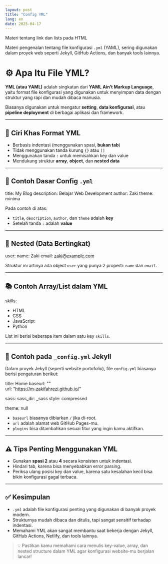 ```yaml
---
layout: post
title: "Config YML"
lang: en
date: 2025-04-17
---
```


Materi tentang link dan lists pada HTML

Materi pengenalan tentang file konfigurasi `.yml` (YAML), sering digunakan dalam proyek web seperti Jekyll, GitHub Actions, dan banyak tools lainnya.

# ⚙️ Apa Itu File YML?

**YML (atau YAML)** adalah singkatan dari **YAML Ain’t Markup Language**, yaitu format file konfigurasi yang digunakan untuk menyimpan data dengan struktur yang rapi dan mudah dibaca manusia.

Biasanya digunakan untuk mengatur **setting**, **data konfigurasi**, atau **pipeline deployment** di berbagai aplikasi dan framework.

---

## 🧩 Ciri Khas Format YML

- Berbasis indentasi (menggunakan spasi, **bukan tab**)
- Tidak menggunakan tanda kurung `{}` atau `[]`
- Menggunakan tanda `:` untuk memisahkan key dan value
- Mendukung struktur **array**, **object**, dan **nested data**

---

## 📘 Contoh Dasar Config `.yml`

title: My Blog
description: Belajar Web Development
author: Zaki
theme: minima


Pada contoh di atas:
- `title`, `description`, `author`, dan `theme` adalah **key**
- Setelah tanda `:` adalah **value**

---

## 🧱 Nested (Data Bertingkat)

user:
  name: Zaki
  email: zaki@example.com


Struktur ini artinya ada object `user` yang punya 2 properti: `name` dan `email`.

---

## 📚 Contoh Array/List dalam YML


skills:
  - HTML
  - CSS
  - JavaScript
  - Python


List ini berisi beberapa item dalam satu key `skills`.

---

## 🔧 Contoh pada `_config.yml` Jekyll

Dalam proyek Jekyll (seperti website portofolio), file `config.yml` biasanya berisi pengaturan berikut:

title: Home
baseurl: ""  
url: "https://m-zakifahrezi.github.io/"

sass:
  sass_dir: _sass
  style: compressed

theme: null


- `baseurl` biasanya dibiarkan `/` jika di-root.
- `url` adalah alamat web GitHub Pages-mu.
- `plugins` bisa ditambahkan sesuai fitur yang ingin kamu aktifkan.

---

## ⚠️ Tips Penting Menggunakan YML

- Gunakan **spasi 2** atau **4** secara konsisten untuk indentasi.
- Hindari tab, karena bisa menyebabkan error parsing.
- Periksa ulang posisi key dan value, karena satu kesalahan kecil bisa bikin konfigurasi gagal terbaca.

---

## ✅ Kesimpulan

- `.yml` adalah file konfigurasi penting yang digunakan di banyak proyek modern.
- Strukturnya mudah dibaca dan ditulis, tapi sangat sensitif terhadap indentasi.
- Memahami YML akan sangat membantu saat bekerja dengan Jekyll, GitHub Actions, Netlify, dan tools lainnya.

> 💡 Pastikan kamu memahami cara menulis key-value, array, dan nested structure dalam YML agar konfigurasi website-mu berjalan lancar!
